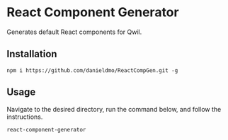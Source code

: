 # React Component Generator

Generates default React components for Qwil.

## Installation

```
npm i https://github.com/danieldmo/ReactCompGen.git -g
```

## Usage

Navigate to the desired directory, run the command below, and follow the instructions.

```
react-component-generator
```
